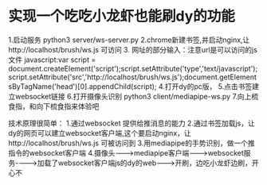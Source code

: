 # 实现一个吃吃小龙虾也能刷dy的功能

1.启动服务 python3 server/ws-server.py
2.chrome新建书签,并启动nginx,让 http://localhost/brush/ws.js 可访问
3. 网址的部分输入：注意url是可以访问的js文件
	javascript:var script = document.createElement('script');script.setAttribute('type','text/javascript');script.setAttribute('src','http://localhost/brush/ws.js');document.getElementsByTagName('head')[0].appendChild(script);
4.打开dy的pc版，
5.点击书签建立websocket链接
6.打开摄像头识别 python3 client/mediapipe-ws.py 
7.向上梳食指，和向下梳食指来体验吧



技术原理很简单：
1.通过websocket 提供给推消息的能力
2.通过书签加载js，让dy的网页可以建立websocket客户端,这个要启动nginx，让http://localhost/brush/ws.js 可被访问到
3.用mediapipe的手势识别，做一个推指令的websocket客户端
4.摄像头--->mediapipe客户端--->websocket服务---->加载了websocket客户端js的dy的web--->开刷，边吃小龙虾边刷，开心不
